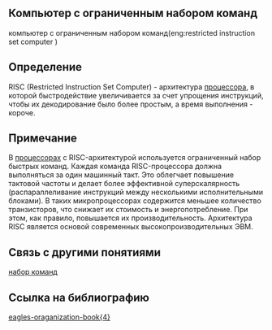 ## Компьютер с ограниченным набором команд
компьютер с ограниченным набором команд(eng:restricted instruction set computer )
## Определение

RISC (Restricted Instruction Set Computer) - архитектура [процессора](https://github.com/vernikkkkkkkkkkkkkkkkkkk/concept_new/blob/main/concept/processor.md), в которой быстродействие увеличивается за счет упрощения инструкций, 
чтобы их декодирование было более простым, а время выполнения - короче. 
## Примечание
В [процессорах](https://github.com/vernikkkkkkkkkkkkkkkkkkk/concept_new/blob/main/concept/processor.md) с RISC-архитектурой используется ограниченный набор быстрых команд. Каждая команда RISC-процессора должна выполняться за один машинный такт. 
Это облегчает повышение тактовой частоты и делает более эффективной суперскалярность (распараллеливание инструкций между несколькими исполнительными блоками).
В таких микропроцессорах содержится меньшее количество транзисторов, что снижает их стоимость и энергопотребление.
При этом, как правило, повышается их производительность. Архитектура RISC является основой современных высокопроизводительных ЭВМ.

## Связь с другими понятиями
[набор команд](https://github.com/vernikkkkkkkkkkkkkkkkkkk/concept_new/blob/main/concept/instruction%20set.md)

## Cсылка на библиографию
[eagles-oraganization-book{4}](https://github.com/vernikkkkkkkkkkkkkkkkkkk/concept_new/blob/main/bibliography/eagles-%D0%BErganization-book%7B4%7D.md)


